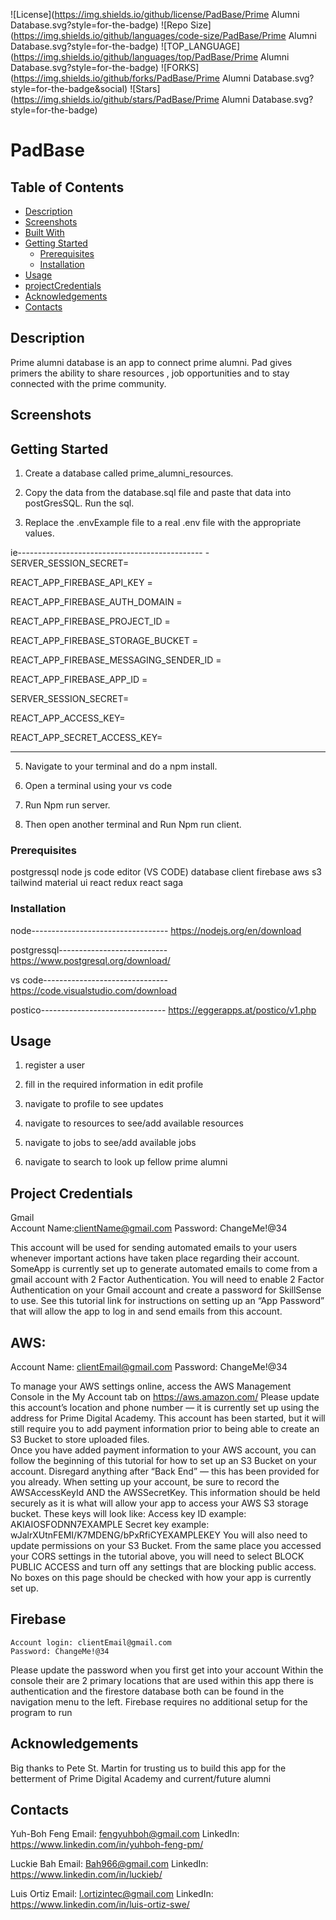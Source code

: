 ![License](https://img.shields.io/github/license/PadBase/Prime Alumni Database.svg?style=for-the-badge) ![Repo Size](https://img.shields.io/github/languages/code-size/PadBase/Prime Alumni Database.svg?style=for-the-badge) ![TOP_LANGUAGE](https://img.shields.io/github/languages/top/PadBase/Prime Alumni Database.svg?style=for-the-badge) ![FORKS](https://img.shields.io/github/forks/PadBase/Prime Alumni Database.svg?style=for-the-badge&social) ![Stars](https://img.shields.io/github/stars/PadBase/Prime Alumni Database.svg?style=for-the-badge)
    
# PadBase

## Table of Contents

- [Description](#description)
- [Screenshots](#screenshots)
- [Built With](#built-with)
- [Getting Started](#getting-started)
  - [Prerequisites](#prerequisites)
  - [Installation](#installation)
- [Usage](#usage)
- [projectCredentials](#projectCredentials)
- [Acknowledgements](#acknowledgements)
- [Contacts](#contacts)

## Description

Prime alumni database is an app to connect prime alumni. Pad gives primers the ability to share resources , job opportunities and to stay connected with the prime community.

## Screenshots



## Getting Started

1. Create a database called prime_alumni_resources.

2. Copy the data from the database.sql file and paste that data into postGresSQL. Run the sql.

3. Replace the .envExample file to a real .env file with the appropriate values. 

ie----------------------------------------------
-SERVER_SESSION_SECRET=

REACT_APP_FIREBASE_API_KEY =

REACT_APP_FIREBASE_AUTH_DOMAIN =

REACT_APP_FIREBASE_PROJECT_ID =

REACT_APP_FIREBASE_STORAGE_BUCKET = 

REACT_APP_FIREBASE_MESSAGING_SENDER_ID =

REACT_APP_FIREBASE_APP_ID =

SERVER_SESSION_SECRET=

REACT_APP_ACCESS_KEY=

REACT_APP_SECRET_ACCESS_KEY=


-------------------------------------------------

5. Navigate to your terminal and do a npm install.

6. Open a terminal using your vs code 

7. Run Npm run server.

8. Then open another terminal and Run Npm run client.

### Prerequisites

postgressql
node js
code editor (VS CODE)
database client 
firebase
aws s3
tailwind
material ui
react
redux 
react saga


### Installation

node----------------------------------
https://nodejs.org/en/download

postgressql---------------------------
https://www.postgresql.org/download/

vs code-------------------------------
https://code.visualstudio.com/download

postico-------------------------------
https://eggerapps.at/postico/v1.php

## Usage

1. register a user

2. fill in the required information in edit profile

3. navigate to profile to see updates 

4. navigate to resources to see/add available resources

5. navigate to jobs to see/add available jobs 

6. navigate to search to look up fellow prime alumni

## Project Credentials 

Gmail	
Account Name:clientName@gmail.com
	Password: ChangeMe!@34

This account will be used for sending automated emails to your users whenever important actions have taken place regarding their account.  
SomeApp is currently set up to generate automated emails to come from a gmail account with 2 Factor Authentication.  You will need to enable 2 Factor Authentication on your Gmail account and create a password for SkillSense to use.  See this tutorial link for instructions on setting up an “App Password” that will allow the app to log in and send emails from this account.

## AWS: 
Account Name: clientEmail@gmail.com
	Password: ChangeMe!@34

To manage your AWS settings online, access the AWS Management Console in the My Account tab on https://aws.amazon.com/
Please update this account’s location and phone number — it is currently set up using the address for Prime Digital Academy.
This account has been started, but it will still require you to add payment information prior to being able to create an S3 Bucket to store uploaded files.  
Once you have added payment information to your AWS account, you can follow the beginning of this tutorial for how to set up an S3 Bucket on your account.  Disregard anything after “Back End” — this has been provided for you already.
When setting up your account, be sure to record the AWSAccessKeyId AND the AWSSecretKey.  This information should be held securely as it is what will allow your app to access your AWS S3 storage bucket.  These keys will look like:
Access key ID example: AKIAIOSFODNN7EXAMPLE
Secret key example: wJalrXUtnFEMI/K7MDENG/bPxRfiCYEXAMPLEKEY
You will also need to update permissions on your S3 Bucket.  From the same place you accessed your CORS settings in the tutorial above, you will need to select BLOCK PUBLIC ACCESS and turn off any settings that are blocking public access.  No boxes on this page should be checked with how your app is currently set up.

## Firebase
	Account login: clientEmail@gmail.com
	Password: ChangeMe!@34

Please update the password when you first get into your account
Within the console their are 2 primary locations that are used within this app
there is authentication and the firestore database both can be found in the navigation
menu to the left. Firebase requires no additional setup for the program to run  



## Acknowledgements
Big thanks to Pete St. Martin for trusting us to build this app for the betterment of Prime Digital Academy and current/future alumni

## Contacts
Yuh-Boh Feng
Email: fengyuhboh@gmail.com
LinkedIn: https://www.linkedin.com/in/yuhboh-feng-pm/

Luckie Bah
Email: Bah966@gmail.com
LinkedIn: https://www.linkedin.com/in/luckieb/

Luis Ortiz
Email: l.ortizintec@gmail.com
LinkedIn: https://www.linkedin.com/in/luis-ortiz-swe/